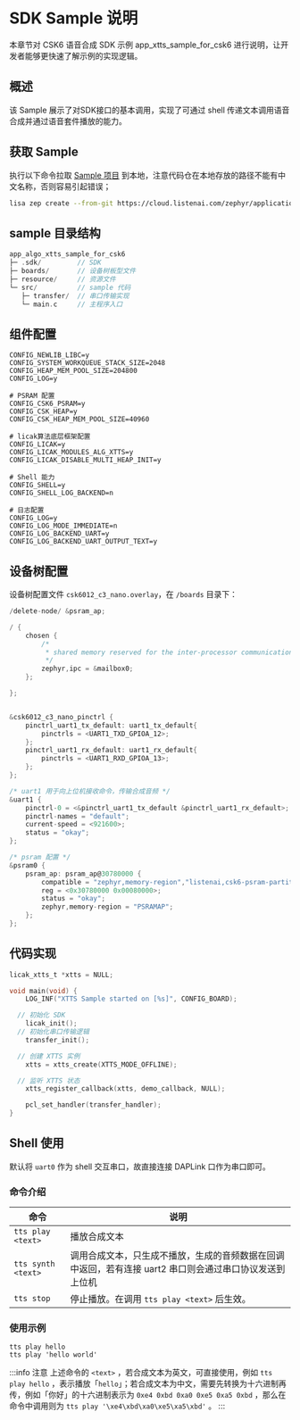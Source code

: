 # SDK Sample 说明

本章节对 CSK6 语音合成 SDK 示例 app_xtts_sample_for_csk6 进行说明，让开发者能够更快速了解示例的实现逻辑。

## 概述

该 Sample 展示了对SDK接口的基本调用，实现了可通过 shell 传递文本调用语音合成并通过语音套件播放的能力。

## 获取 Sample

执行以下命令拉取 [Sample 项目](https://cloud.listenai.com/zephyr/applications/app_algo_xtts_sample_for_csk6) 到本地，注意代码仓在本地存放的路径不能有中文名称，否则容易引起错误；

```bash
lisa zep create --from-git https://cloud.listenai.com/zephyr/applications/app_algo_xtts_sample_for_csk6.git
```

## sample 目录结构

```c
app_algo_xtts_sample_for_csk6
├─ .sdk/         // SDK
├─ boards/       // 设备树板型文件
├─ resource/     // 资源文件
└─ src/          // sample 代码
   ├─ transfer/  // 串口传输实现
   └─ main.c     // 主程序入口
```

## 组件配置

```shell
CONFIG_NEWLIB_LIBC=y
CONFIG_SYSTEM_WORKQUEUE_STACK_SIZE=2048
CONFIG_HEAP_MEM_POOL_SIZE=204800
CONFIG_LOG=y

# PSRAM 配置
CONFIG_CSK6_PSRAM=y
CONFIG_CSK_HEAP=y
CONFIG_CSK_HEAP_MEM_POOL_SIZE=40960

# licak算法底层框架配置 
CONFIG_LICAK=y
CONFIG_LICAK_MODULES_ALG_XTTS=y
CONFIG_LICAK_DISABLE_MULTI_HEAP_INIT=y

# Shell 能力
CONFIG_SHELL=y
CONFIG_SHELL_LOG_BACKEND=n

# 日志配置
CONFIG_LOG=y
CONFIG_LOG_MODE_IMMEDIATE=n
CONFIG_LOG_BACKEND_UART=y
CONFIG_LOG_BACKEND_UART_OUTPUT_TEXT=y
```

## 设备树配置

设备树配置文件 `csk6012_c3_nano.overlay`，在 `/boards` 目录下：

```c
/delete-node/ &psram_ap;

/ {
    chosen {
        /*
         * shared memory reserved for the inter-processor communication
         */
        zephyr,ipc = &mailbox0;
    };

};


&csk6012_c3_nano_pinctrl {
    pinctrl_uart1_tx_default: uart1_tx_default{
        pinctrls = <UART1_TXD_GPIOA_12>;
    };
    pinctrl_uart1_rx_default: uart1_rx_default{
        pinctrls = <UART1_RXD_GPIOA_13>;
    };
};

/* uart1 用于向上位机接收命令，传输合成音频 */
&uart1 {
    pinctrl-0 = <&pinctrl_uart1_tx_default &pinctrl_uart1_rx_default>;
    pinctrl-names = "default";
    current-speed = <921600>;
    status = "okay";
};

/* psram 配置 */
&psram0 {
    psram_ap: psram_ap@30780000 {
        compatible = "zephyr,memory-region","listenai,csk6-psram-partition";
        reg = <0x30780000 0x00080000>;
        status = "okay";
        zephyr,memory-region = "PSRAMAP";
    };
};

```

## 代码实现

```c
licak_xtts_t *xtts = NULL;

void main(void) {
	LOG_INF("XTTS Sample started on [%s]", CONFIG_BOARD);

  // 初始化 SDK
	licak_init();
  // 初始化串口传输逻辑
	transfer_init();

  // 创建 XTTS 实例
	xtts = xtts_create(XTTS_MODE_OFFLINE);

  // 监听 XTTS 状态
	xtts_register_callback(xtts, demo_callback, NULL);

	pcl_set_handler(transfer_handler);
}
```

## Shell 使用

默认将 `uart0` 作为 shell 交互串口，故直接连接 DAPLink 口作为串口即可。

### 命令介绍

| 命令 | 说明 |
| --- | --- |
| `tts play <text>` | 播放合成文本 |
| `tts synth <text>` | 调用合成文本，只生成不播放，生成的音频数据在回调中返回，若有连接 uart2 串口则会通过串口协议发送到上位机 |
| `tts stop` | 停止播放。在调用 `tts play <text>` 后生效。 |

### 使用示例

```shell
tts play hello
tts play 'hello world'
```
:::info 注意
上述命令的 `<text>` ，若合成文本为英文，可直接使用，例如 `tts play hello` ，表示播放「`hello`」；若合成文本为中文，需要先转换为十六进制再传，例如「你好」的十六进制表示为 `0xe4 0xbd 0xa0 0xe5 0xa5 0xbd` ，那么在命令中调用则为 `tts play '\xe4\xbd\xa0\xe5\xa5\xbd'` 。
:::